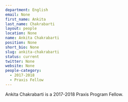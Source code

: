 ```yaml
---
department: English
email: None
first_name: Ankita
last_name: Chakrabarti
layout: people
location: None
name: Ankita Chakrabarti
position: None
short_bio: None
slug: ankita-chakrabarti
status: current
twitter: None
website: None
people-category:
  - 2017-2018
  - Praxis Fellow
---
```

Ankita Chakrabarti is a 2017-2018 Praxis Program Fellow.

